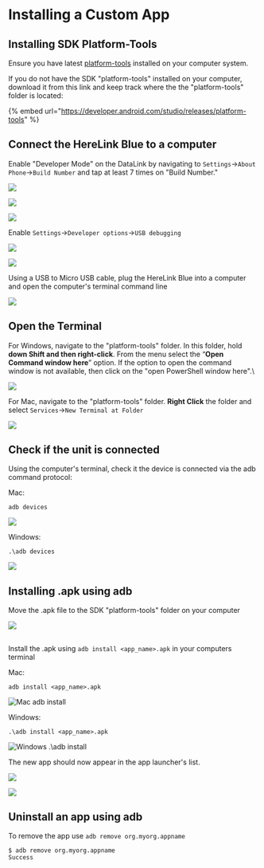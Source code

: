 # Installing a Custom App

## Installing SDK Platform-Tools

Ensure you have latest [platform-tools](https://developer.android.com/studio/releases/platform-tools) installed on your computer system.

If you do not have the SDK "platform-tools" installed on your computer, download it from this link and keep track where the the "platform-tools" folder is located:

{% embed url="https://developer.android.com/studio/releases/platform-tools" %}

## Connect the HereLink Blue to a computer

Enable "Developer Mode" on the DataLink by navigating to `Settings`->`About Phone`->`Build Number` and tap at least 7 times on "Build Number."

![](<../../../../../.gitbook/assets/Screen Shot 2021-02-14 at 1.07.56 PM (1).png>)

![](<../../../../../.gitbook/assets/Screen Shot 2021-02-14 at 1.09.10 PM (1) (1).png>)

![](<../../../../../.gitbook/assets/Screen Shot 2021-02-14 at 1.10.10 PM (1).png>)

Enable `Settings`->`Developer options`->`USB debugging`

![](<../../../../../.gitbook/assets/Screen Shot 2021-02-14 at 1.11.47 PM (1).png>)

![](<../../../../../.gitbook/assets/Screen Shot 2021-02-14 at 1.13.17 PM (1).png>)

Using a USB to Micro USB cable, plug the HereLink Blue into a computer and open the computer's terminal command line

![](../../../../../.gitbook/assets/herelink-computer.jpeg)

## Open the Terminal <a href="#open-the-terminal" id="open-the-terminal"></a>

For Windows, navigate to the "platform-tools" folder. In this folder, hold **down Shift and then right-click**. From the menu select the “**Open Command window here**” option. If the option to open the command window is not available, then click on the "open PowerShell window here".\


![](https://docs.union-robotics.com/\~/files/v0/b/gitbook-28427.appspot.com/o/assets%2F-MTS1Xx6Kx3fwJFjqpWk%2F-MUUbr0dnuRHkGpp73qV%2F-MUUkDY9A-6Upvid92Q7%2FClick-on-the-%E2%80%9COpen-PowerShell-window-here%E2%80%9D-1024x731-1.png?alt=media\&token=28273723-a0ed-48ce-9f01-9c486bfe446d)

For Mac, navigate to the "platform-tools" folder. **Right Click** the folder and select  `Services`->`New Terminal at Folder`

![](<../../../../../.gitbook/assets/Screen Shot 2021-02-26 at 11.14.36 AM (1).png>)

## Check if the unit is connected

Using the computer's terminal, check it the device is connected via the adb command protocol:

Mac:

```
adb devices

```

![](<../../../../../.gitbook/assets/Screen Shot 2021-02-26 at 11.42.10 AM (1).png>)

Windows:

```
.\adb devices

```

![](<../../../../../.gitbook/assets/In-the-command-windowPowerShell-window-type-the-following-code (1).png>)

## Installing .apk using adb

Move the .apk file to the SDK "platform-tools" folder on your computer

![](<../../../../../.gitbook/assets/Screen Shot 2021-02-26 at 11.19.47 AM (1).jpg>)

##

Install the .apk using `adb install <app_name>.apk` in your computers terminal

Mac:

```
adb install <app_name>.apk

```

![Mac adb install](<../../../../../.gitbook/assets/Screen Shot 2021-02-26 at 11.17.43 AM (1).png>)

Windows:

```
.\adb install <app_name>.apk

```

![Windows .\adb install](<../../../../../.gitbook/assets/Capture (1).png>)

The new app should now appear in the app launcher's list.

![](../../../../../.gitbook/assets/110.png)

![](../../../../../.gitbook/assets/111.png)

## Uninstall an app using adb

To remove the app use `adb remove org.myorg.appname`

```
$ adb remove org.myorg.appname
Success
```
